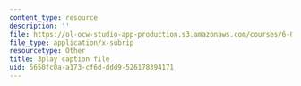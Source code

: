 ```yaml
---
content_type: resource
description: ''
file: https://ol-ocw-studio-app-production.s3.amazonaws.com/courses/6-006-introduction-to-algorithms-fall-2011/5650fc0aa173cf6dddd9526178394171_C5SPsY72_CM.srt
file_type: application/x-subrip
resourcetype: Other
title: 3play caption file
uid: 5650fc0a-a173-cf6d-ddd9-526178394171
---
```

